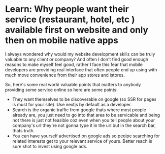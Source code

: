 # Learn: Why people want their service (restaurant, hotel, etc ) available first on website and only then on mobile native apps

I always wondered why would my website development skills can be truly valuable to any client or company? And often I don't find good enough reasons to make myself feel good, rather I face this fear that mobile developers are providing real interface that often people end up using with much move convenience from their app stores and istores.

So, here's some real world valuable points that matters to anybody providing some service online so here are some points:

- They want themselves to be discoverable on google (so SSR for pages is must for your site). Use nextjs by default as a developer.
- Search is the organic traffic from google thats where most people already are, you just need to go into that area to be servicable and being not there is just not feasible coz even when you tell people about your company's url they're not gonna type it in the url but in the search bar, thats truth.
- You can have yourself advertised on google ads so peolpe searching for related interests get to your relevant service of yours. Better reach is sure shot to invest using google ads.
